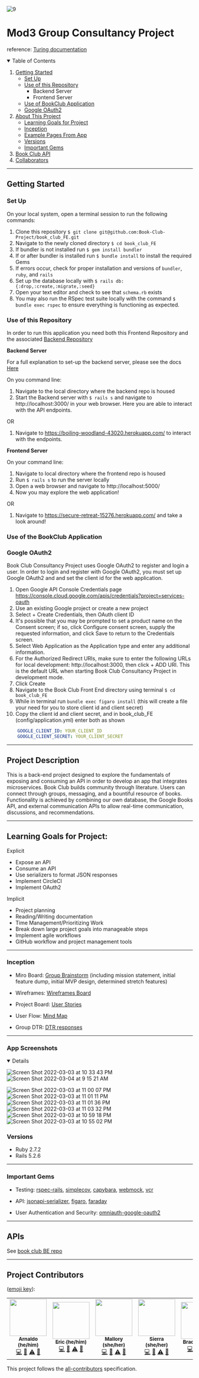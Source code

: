![9](https://user-images.githubusercontent.com/69017022/156702035-ca5be6c9-1607-40bd-8e66-34e509eb6cd8.png)


# Mod3 Group Consultancy Project

reference: [Turing documentation](https://backend.turing.edu/module3/projects/consultancy)

<details open="open">
  <summary>Table of Contents</summary>
  <ol>
    <li>
      <a href="#getting-started">Getting Started</a>
       <ul>
       <li><a href="#set-up">Set Up</a></li>
         <li>
           <a href="#use-of-this-repository">Use of this Repository</a>
           <ul>
             <li>Backend Server</li>
             <li>Frontend Server</li>
           </ul>
         </li>
         <li><a href="#use-of-the-bookclub-application">Use of BookClub Application</a></li>
         <li><a href="#google-oauth2">Google OAuth2</a></li>
       </ul>
    </li>
    <li>
      <a href="#project-description">About This Project</a>
      <ul>
        <li><a href="#learning-goals-for-project">Learning Goals for Project</a></li>
        <li><a href="#inception">Inception</a></li>
        <li><a href="#app-screenshots">Example Pages From App</a></li>
        <li><a href="#versions">Versions</a></li>
        <li><a href="#important-gems">Important Gems</a></li>
      </ul>
    </li>
    <li><a href="#apis">Book Club API</a></li>
    <li><a href="#project-contributors">Collaborators</a></li>
  </ol>
</details>

----------

## Getting Started

### Set Up
On your local system, open a terminal session to run the following commands:
1. Clone this repository `$ git clone git@github.com:Book-Club-Project/book_club_FE.git`
2. Navigate to the newly cloned directory `$ cd book_club_FE`
3. If bundler is not installed run `$ gem install bundler`
4. If or after bundler is installed run `$ bundle install` to install the required Gems
5. If errors occur, check for proper installation and versions of `bundler`, `ruby`, and `rails`
6. Set up the database locally with `$ rails db:{:drop,:create,:migrate,:seed}`
7. Open your text editor and check to see that `schema.rb` exists
8. You may also run the RSpec test suite locally with the command `$ bundle exec rspec` to ensure everything is functioning as expected.

### Use of this Repository
In order to run this application you need both this Frontend Repository and the associated [Backend Repository](https://github.com/Book-Club-Project/book_club_BE)

**Backend Server**
 
For a full explanation to set-up the backend server, please see the docs [Here](https://github.com/Book-Club-Project/book_club_BE#readme)

On you command line:
1. Navigate to the local directory where the backend repo is housed
2. Start the Backend server with `$ rails s` and navigate to http://localhost:3000/ in your web browser. Here you are able to interact with the API endpoints.

OR

1. Navigate to https://boiling-woodland-43020.herokuapp.com/ to interact with the endpoints.

**Frontend Server**
 
On your command line:
1. Navigate to local directory where the frontend repo is housed
2. Run `$ rails s` to run the server locally
3. Open a web browser and navigate to http://localhost:5000/
4. Now you may explore the web application!

OR

1. Navigate to https://secure-retreat-15276.herokuapp.com/ and take a look around!
### Use of the BookClub Application


### Google OAuth2
Book Club Consultancy Project uses Google OAuth2 to register and login a user. In order to login and register with Google OAuth2, you must set up Google OAuth2 and and set the client id for the web application.

  1. Open Google API Console Credentials page https://console.cloud.google.com/apis/credentials?project=services-oauth
  2. Use an existing Google project or create a new project
  3. Select + Create Credentials, then OAuth client ID
  4. It's possible that you may be prompted to set a product name on the Consent screen; if so, click Configure consent screen, supply the requested information, and click Save to return to the Credentials screen.
  5. Select Web Application as the Application type and enter any additional information.
  6. For the Authorized Redirect URIs, make sure to enter the following URLs for local development: http://localhost:3000, then click + ADD URI. This is the default URL when starting Book Club Consultancy Project in development mode.
  7. Click Create
  8. Navigate to the Book Club Front End directory using terminal `$ cd book_club_FE`
  9. While in terminal run `bundle exec figaro install` (this will create a file your need for you to store client id and client secret)
  9. Copy the client id and client secret, and in book_club_FE (config/application.yml) enter both as shown

```yml
    GOOGLE_CLIENT_ID: YOUR_CLIENT_ID
    GOOGLE_CLIENT_SECRET: YOUR_CLIENT_SECRET
 ```
----------

## Project Description

This is a back-end project designed to explore the fundamentals of exposing and consuming an API in order to develop an app that integrates microservices. Book Club builds community through literature. Users can connect through groups, messaging, and a bountiful resource of books. Functionality is achieved by combining our own database, the Google Books API, and external communication APIs to allow real-time communication, discussions, and recommendations.

----------

## Learning Goals for Project:

Explicit
- Expose an API
- Consume an API
- Use serializers to format JSON responses
- Implement CircleCI
- Implement OAuth2

Implicit
- Project planning
- Reading/Writing documentation
- Time Management/Prioritizing Work
- Break down large project goals into manageable steps
- Implement agile workflows
- GitHub workflow and project management tools

----------

### Inception

- Miro Board: [Group Brainstorm](https://miro.com/app/board/uXjVOL7SYZg=/)
  (including mission statement, initial feature dump, initial MVP design, determined stretch features)

- Wireframes: [Wireframes Board](https://miro.com/app/board/uXjVOLawnDs=/)

- Project Board: [User Stories](https://github.com/devin-p-lay/book_club_FE/projects/1)

- User Flow: [Mind Map](https://miro.com/app/board/uXjVOLajDBA=/)

- Group DTR: [DTR responses](https://docs.google.com/document/d/1dr8PcOvEctROQARJs0yk_TheJf21qY06tW8OX3wtlSw/edit)


----------
### App Screenshots
<details open="closed">

![Screen Shot 2022-03-03 at 10 33 43 PM](https://user-images.githubusercontent.com/89213429/156705612-1c63fac3-8d92-4254-95d9-a3e2601b0348.png)
![Screen Shot 2022-03-04 at 9 15 21 AM](https://user-images.githubusercontent.com/69017022/156799433-547857cb-37be-4fd8-a317-9d803199daaf.png)

![Screen Shot 2022-03-03 at 11 00 07 PM](https://user-images.githubusercontent.com/89213429/156708377-17c7520c-20f9-4ceb-b2fb-632d10af5f22.png)
![Screen Shot 2022-03-03 at 11 01 11 PM](https://user-images.githubusercontent.com/89213429/156708497-304f7b62-6fd6-466f-8aea-cbff0b97330a.png)
![Screen Shot 2022-03-03 at 11 01 36 PM](https://user-images.githubusercontent.com/89213429/156708538-7a652ecc-1bef-4e68-9c2a-d498eefba84f.png)
![Screen Shot 2022-03-03 at 11 03 32 PM](https://user-images.githubusercontent.com/89213429/156708715-d3d9a5fc-2b88-4ddd-9f88-8981c631d248.png)
![Screen Shot 2022-03-03 at 10 59 18 PM](https://user-images.githubusercontent.com/89213429/156708297-258966c2-c0f5-4a0c-b665-d3978f2ebb88.png)
![Screen Shot 2022-03-03 at 10 55 02 PM](https://user-images.githubusercontent.com/89213429/156707822-521f5570-2429-4479-8466-0935a98233cc.png)

</details>

### Versions

- Ruby 2.7.2
- Rails 5.2.6

----------

### Important Gems

- Testing: [rspec-rails](https://github.com/rspec/rspec-rails), [simplecov](https://github.com/simplecov-ruby/simplecov), [capybara](https://github.com/teamcapybara/capybara), [webmock](https://github.com/bblimke/webmock), [vcr](https://github.com/vcr/vcr)

- API: [jsonapi-serializer](https://github.com/fotinakis/jsonapi-serializers), [figaro](https://medium.com/@MinimalGhost/the-figaro-gem-an-easier-way-to-securely-configure-rails-applications-c6f963b7e993), [faraday](https://github.com/lostisland/faraday)

- User Authentication and Security: [omniauth-google-oauth2](https://github.com/zquestz/omniauth-google-oauth2)

----------

## APIs

See [book club BE repo](https://github.com/Book-Club-Project/book_club_BE)

----------

## Project Contributors
([emoji key](https://allcontributors.org/docs/en/emoji-key)):

<!-- ALL-CONTRIBUTORS-LIST:START - Do not remove or modify this section -->
<!-- prettier-ignore-start -->
<!-- markdownlint-disable -->
<table>
  <tr>
    <!-- Arnaldo -->
    <td align="center"><a href="https://github.com/arnaldoaparicio"><img src="https://avatars.githubusercontent.com/u/88012780?v=4" width="100px;" alt=""/><br /><sub><b>Arnaldo (he/him)</b></sub></a><br /><a href="https://github.com/Book-Club-Project/book_club_FE/commits?author=arnaldoaparicio" title="Code">💻</a> <a href="#ideas-arnaldoaparicio" title="Ideas, Planning, & Feedback">🤔</a> <a href="https://github.com/Book-Club-Project/book_club_FE/commits?author=arnaldoaparicio" title="Tests">⚠️</a> <a href="https://github.com/Book-Club-Project/book_club_FE/pulls?q=is%3Apr+reviewed-by%3Ajarnaldoaparicio" title="Reviewed Pull Requests">👀</a></td>
    <!-- Eric -->
    <td align="center"><a href="https://github.com/echon006"><img src="https://avatars.githubusercontent.com/u/89038271?v=4" width="100px;" alt=""/><br /><sub><b>Eric (he/him)</b></sub></a><br /><a href="https://github.com/Book-Club-Project/book_club_FE/commits?author=echon006" title="Code">💻</a> <a href="#ideas-echon006" title="Ideas, Planning, & Feedback">🤔</a> <a href="https://github.com/Book-Club-Project/book_club_FE/commits?author=echon006" title="Tests">⚠️</a> <a href="https://github.com/Book-Club-Project/book_club_FE/pulls?q=is%3Apr+reviewed-by%3Ajechon006" title="Reviewed Pull Requests">👀</a></td>
    <!-- Mallory -->
    <td align="center"><a href="https://github.com/Malllll12"><img src="https://user-images.githubusercontent.com/87088092/155652176-cb2263b4-550c-4a80-b38c-519308bd166f.png" width="100px;" alt=""/><br /><sub><b>Mallory (she/her)</b></sub></a><br /><a href="https://github.com/Book-Club-Project/book_club_FE/commits?author=Malllll12" title="Code">💻</a> <a href="#ideas-Malllll12" title="Ideas, Planning, & Feedback">🤔</a> <a href="https://github.com/Book-Club-Project/book_club_FE/commits?author=Malllll12" title="Tests">⚠️</a> <a href="https://github.com/Book-Club-Project/book_club_FE/pulls?q=is%3Apr+reviewed-by%3AMalllll12" title="Reviewed Pull Requests">👀</a></td>
    <!-- Sierra -->
     <td align="center"><a href="https://github.com/Sierra-T-9598"><img src="https://user-images.githubusercontent.com/87088092/155652453-38a801c4-1243-46ce-a42f-b8416cff0423.png" width="100px;" alt=""/><br /><sub><b>Sierra (she/her)</b></sub></a><br /><a href="https://github.com/Book-Club-Project/book_club_FE/commits?author=Sierra-T-9598" title="Code">💻</a> <a href="#ideas-Sierra-T-9598" title="Ideas, Planning, & Feedback">🤔</a> <a href="https://github.com/Book-Club-Project/book_club_FE/commits?author=Sierra-T-9598" title="Tests">⚠️</a> <a href="https://github.com/Book-Club-Project/book_club_FE/pulls?q=is%3Apr+reviewed-by%3ASierra-T-9598" title="Reviewed Pull Requests">👀</a></td>
    <!-- Brad -->
     <td align="center"><a href="https://github.com/jbreit88"><img src="https://avatars.githubusercontent.com/u/88853324?v=4?s=100" width="100px;" alt=""/><br /><sub><b>Brad (he/him)</b></sub></a><br /><a href="https://github.com/Book-Club-Project/book_club_FE/commits?author=jbreit88" title="Code">💻</a> <a href="#ideas-jbreit88" title="Ideas, Planning, & Feedback">🤔</a> <a href="https://github.com/Book-Club-Project/book_club_FE/commits?author=jbreit88" title="Tests">⚠️</a> <a href="https://github.com/Book-Club-Project/book_club_FE/pulls?q=is%3Apr+reviewed-by%3Ajbreit88" title="Reviewed Pull Requests">👀</a></td>
    <!-- Devin -->
    <td align="center"><a href="https://github.com/devin-p-lay"><img src="https://avatars.githubusercontent.com/u/87088092?v=4" width="100px;" alt=""/><br /><sub><b>Devin (he/him)</b></sub></a><br /><a href="https://github.com/Book-Club-Project/book_club_FE/commits?author=devin-p-lay" title="Code">💻</a> <a href="#ideas-devin-p-lay" title="Ideas, Planning, & Feedback">🤔</a> <a href="https://github.com/Book-Club-Project/book_club_FE/commits?author=devin-p-lay" title="Tests">⚠️</a> <a href="https://github.com/Book-Club-Project/book_club_FE/pulls?q=is%3Apr+reviewed-by%3Ajdevin-p-lay" title="Reviewed Pull Requests">👀</a></td>
  </tr>
</table>

<!-- markdownlint-restore -->
<!-- prettier-ignore-end -->

<!-- ALL-CONTRIBUTORS-LIST:END -->

This project follows the [all-contributors](https://github.com/all-contributors/all-contributors) specification.
<!--
